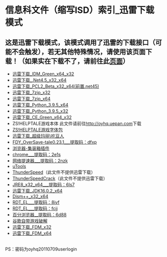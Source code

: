# 信息科文件（缩写ISD）索引_迅雷下载模式
## 这是迅雷下载模式，该模式调用了迅雷的下载接口（可能不会触发），若无其他特殊情况，请使用该页面下载！（如果实在下载不了，请前往此[页面](/list.md)）
<script src="//open.thunderurl.com/thunder-link.js"></script>
- <a class="thunder-link" href="//ouyanghongqian.github.io/ISD/idm.zip">迅雷下载_IDM_Green_x64_x32</a>
- <a class="thunder-link" href="//ouyanghongqian.github.io/ISD/net45.exe">迅雷下载_.Net4.5_x32_x64</a>
- <a class="thunder-link" href="//ouyanghongqian.github.io/ISD/PCL.7z">迅雷下载_PCL2_Beta_x32_x64(前置.net45)</a>
- <a class="thunder-link" href="//www.7-zip.org/a/7z1900.exe">迅雷下载_7zip_x32</a>
- <a class="thunder-link" href="//www.7-zip.org/a/7z1900-x64.exe">迅雷下载_7zip_x64</a>
- <a class="thunder-link" href="//www.python.org/ftp/python/3.9.6/python-3.9.6-amd64.exe">迅雷下载_Python_3.9.5_x64</a>
- <a class="thunder-link" href="//www.python.org/ftp/python/3.9.6/python-3.9.6.exe">迅雷下载_Python_3.9.5_x32</a>
- <a class="thunder-link" href="//ouyanghongqian.github.io/ISD/CE_G.zip">迅雷下载_CE_Green_x64_x32</a>
- ZS!HELPTALE游戏本体 此文件请前往<http://oyhq.uepan.com>下载
- <a class="thunder-link" href="//ouyanghongqian.github.io/ISD/zshtfont.7z">ZS!HELPTALE游戏字体包</a>
- <a class="thunder-link" href="//ouyanghongqian.github.io/ISD/VNES.7z">迅雷下载_超级玛丽\吃豆人</a>
- [FDY_OverSave-tale0.23.1___提取码：dfxp](https://ouyhq.lanzoui.com/iMRfzsoiddg)
- [浏览器-集装箱插件](https://a.newday.me/)
- [chrome___提取码：2e1s](https://ouyhq.lanzoui.com/iqOdcsmtlfa)
- [网络提速器___提取码：2nzk](https://ouyhq.lanzoui.com/iqJKdsmuc5c)
- [uTools](http://u.tools/)
- [ThunderSpeed](/TSI.exe)（此文件不提供迅雷下载）
- [ThunderSpeedCrack](/TSC.exe)（此文件不提供迅雷下载）
- [JRE8_x32_x64___提取码：6ls7](https://ouyhq.lanzoui.com/b02ccecib)
- <a class="thunder-link" href="//dfenghuoyunji.jb51.net/202103/tools/Java.SE.Development.Kit.16_jb51.rar">迅雷下载_JDK16.0.2_x64</a>
- [Dism++_x32_x64](http://www.chuyu.me/zh-Hans/)
- [RDT_EL___提取码：8ivf](https://ouyhq.lanzoui.com/iw3gfsp2xjc)
- [RDT_EL___提取码：fcjj](https://ouyhq.lanzoui.com/ifIKnsp3igf)
- [百分浏览器__提取码：6d88](https://ouyhq.lanzoui.com/iXMxmsq526h)
- [谷歌自带游戏破解](/dinoB)
- <a class="thunder-link" href="//dn3.freedownloadmanager.org/6/latest/fdm_x86_setup.exe">迅雷下载_FDM_x32</a>
- <a class="thunder-link" href="//dn3.freedownloadmanager.org/6/latest/fdm_x64_setup.exe">迅雷下载_FDM_x64</a>
<br>
PS：密码为oyhq20110709userlogin
